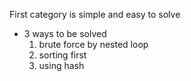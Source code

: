 First category is simple and easy to solve
- 3 ways to be solved
  1. brute force by nested loop 
  2. sorting first
  3. using hash